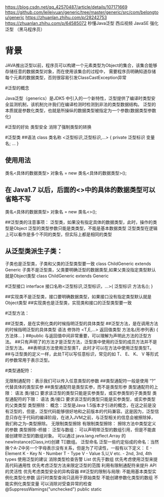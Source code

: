 https://blog.csdn.net/qq_42570487/article/details/107171669
https://github.com/leileiyuan/generic/tree/master/generic/src/com/belongtou/generic
https://zhuanlan.zhihu.com/p/28242753
https://zhuanlan.zhihu.com/p/64585072  秒懂Java泛型
西瓜视频  JavaSE 强化泛型 （黑马程序员）  

# 背景
JAVA推出泛型以前，程序员可以构建一个元素类型为Object的集合，该集合能够存储任意的数据类型对象，而在使用该集合的过程中，
需要程序员明确知道存储每个元素的数据类型，否则很容易引发ClassCastException异常


#泛型的概念

Java泛型（generics）是JDK5 中引入的一个新特性，泛型提供了编译时类型安全监测机制，该机制允许我们在编译检测时检测到非法的类型数据结构。
泛型的本质就是参数化类型，也就是所操纵的数据类型被指定为一个参数(数据类型参数化)

#泛型的好处
类型安全
消除了强制类型的转换


#泛型类
##语法
class 类名称 <泛型标识,泛型标识,...> {
	private 泛型标识 变量名;
	...
}

## 使用用法
类名<具体的数据类型> 对象名 = new 类名<具体的数据类型>();

## 在 Java1.7 以后，后面的<>中的具体的数据类型可以省略不写
类名<具体的数据类型> 对象名 = new 类名<>();

##泛型类的注意事项：
泛型类，如果没有指定具体的数据类型，此时，操作的类型是Object
泛型的类型参数只能是类类型，不能是基本数据类型
泛型类型在逻辑上可以看作是多个不同的类型，但实际上都是相同的类型

## 从泛型类派生子类：
子类也是泛型类，子类和父类的泛型类型要一致
class ChildGeneric<T> extends Generic<T>
子类不是泛型类，父类要明确泛型的数据类型,如果父类没指定类型默认就是Object类型
class ChildGeneric extends Generic<String>

#泛型接口
interface 接口名称<泛型标识,泛型标识，...>{
	泛型标识 方法名();
}

##实现类不是泛型类，接口要明确数据类型，如果接口没有指定类型默认就是Object类型
##实现类也是泛型类，实现类和接口的泛型类型要一致

#泛型方法：
 
 ##泛型类，是在实例化类的时候指明泛型的具体类型
 ##泛型方法，是在调用方法的时候指明泛型的具体类型
 语法
 修饰符 <T,E,...> 返回值类型 方法名(形参列表) {
 	方法体...
 }
##public 与返回值中间非常重要，可以理解为声明此方法的泛型方法。
##只有声明了的方法才是泛型方法，泛型类中使用的泛型的成员方法并不是泛型方法。
##表明该方法使用泛型类T，此时才可以在方法中使用泛型类型T。
##与泛型类的定义一样，此处T可以写任意标识，常见的如 T、 E、 K、 V 等形式的参数常用于表示泛型。

#类型通配符：

<?>无限制通配符：表示我们可以传入任意类型的参数
##类型通配符一般是使用 “?” 代替具体的类型实参
##类型通配符是类型实参，而不是类型形参

类型通配符的上限：
语法
类/接口 <? extends 实参类型>
要求该泛型的类型只能是实参类型，或实参类型的子类类型

类型通配符的下限：

语法
类/接口<? super 实参类型>
要求该泛型的类型只能是实参类型，或实参类型的父类类型

类型擦除：
概念：泛型是Java 1.5版本才引进的概念，在这之前是没有泛型的，但是，泛型代码能够很好地和之前版本的代码兼容。这是因为，泛型信息只存在于代码的编译阶段，在进入JVM之前，与泛型相关的信息会被擦除掉，我们称之为–类型擦除。

无限制类型擦除
有限制类型擦除：
擦除方法中类型定义的参数
类型擦除-桥接：

泛型与数组：

可以声明带泛型的数组引用，但是不能直接创建带泛型的数组对象。
可以通过 java.lang.reflect.Array 的 newInstance(Class,int)创建 T[]数组。

泛型命名

泛型一些约定俗成的命名：当然换个A-Z中另一个字母表示没有关系，但是为了可读性，一般有以下定义：

E - Element
K - Key
N - Number
T - Type
V - Value
S,U,V etc. - 2nd, 3rd, 4th types

使用泛型的建议
消除类型检查告警
List 优先于数组
优先考虑使用泛型来提高代码通用性
优先考虑泛型方法来限定泛型的范围
利用有限制通配符来提升 API 的灵活性
优先考虑类型安全的异构容器

##泛型的限制与局限:
不能用基本类型实例化类型化参数
运行时类型查询只适用于原始类型
不能创建参数化类型的数组
不能实例化类型变量
可以消除对受查异常的检查
@SuppressWamings("unchecked") 
public static <T extends Throwable〉void throwAs(Throwable e) throws T { throw (T) e; }

##总结：
  
  泛型方法能使方法独立于类而产生变化
  如果static方法要使用泛型能力，就必须使其成为泛型方法